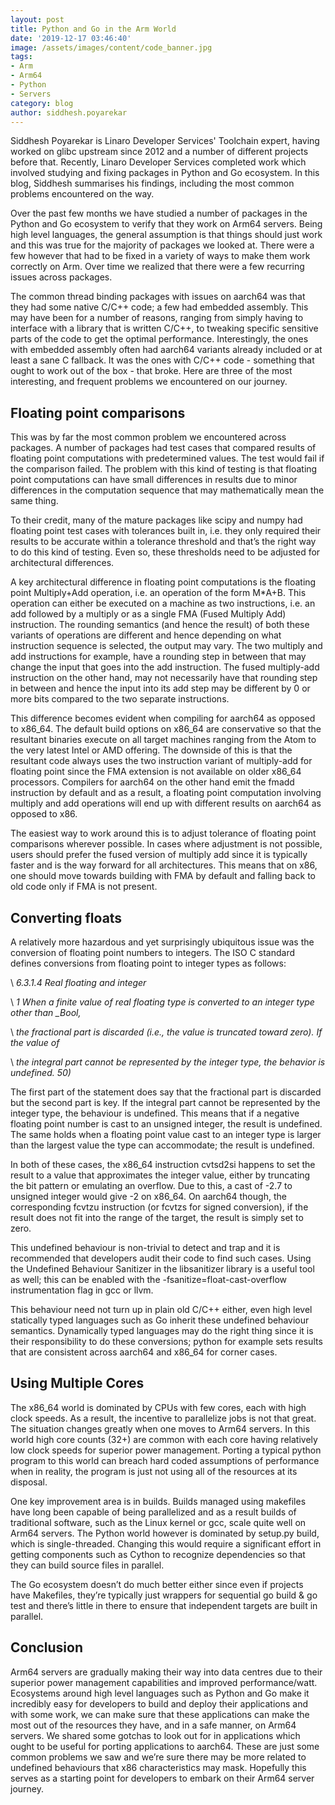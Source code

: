 ```yaml
---
layout: post
title: Python and Go in the Arm World
date: '2019-12-17 03:46:40'
image: /assets/images/content/code_banner.jpg
tags:
- Arm
- Arm64
- Python
- Servers
category: blog
author: siddhesh.poyarekar
---
```


Siddhesh Poyarekar is Linaro Developer Services' Toolchain expert, having worked on glibc upstream since 2012 and a number of different projects before that. Recently, Linaro Developer Services completed work which involved studying and fixing packages in Python and Go ecosystem. In this blog, Siddhesh summarises his findings, including the most common problems encountered on the way.

Over the past few months we have studied a number of packages in the Python and Go ecosystem to verify that they work on Arm64 servers. Being high level languages, the general assumption is that things should just work and this was true for the majority of packages we looked at. There were a few however that had to be fixed in a variety of ways to make them work correctly on Arm. Over time we realized that there were a few recurring issues across packages.

The common thread binding packages with issues on aarch64 was that they had some native C/C++ code; a few had embedded assembly. This may have been for a number of reasons, ranging from simply having to interface with a library that is written C/C++, to tweaking specific sensitive parts of the code to get the optimal performance. Interestingly, the ones with embedded assembly often had aarch64 variants already included or at least a sane C fallback. It was the ones with C/C++ code - something that ought to work out of the box - that broke. Here are three of the most interesting, and frequent problems we encountered on our journey.

## Floating point comparisons

This was by far the most common problem we encountered across packages. A number of packages had test cases that compared results of floating point computations with predetermined values. The test would fail if the comparison failed. The problem with this kind of testing is that floating point computations can have small differences in results due to minor differences in the computation sequence that may mathematically mean the same thing.

To their credit, many of the mature packages like scipy and numpy had floating point test cases with tolerances built in, i.e. they only required their results to be accurate within a tolerance threshold and that’s the right way to do this kind of testing. Even so, these thresholds need to be adjusted for architectural differences.

A key architectural difference in floating point computations is the floating point Multiply+Add operation, i.e. an operation of the form M\*A+B. This operation can either be executed on a machine as two instructions, i.e. an add followed by a multiply or as a single FMA (Fused Multiply Add) instruction. The rounding semantics (and hence the result) of both these variants of operations are different and hence depending on what instruction sequence is selected, the output may vary. The two multiply and add instructions for example, have a rounding step in between that may change the input that goes into the add instruction. The fused multiply-add instruction on the other hand, may not necessarily have that rounding step in between and hence the input into its add step may be different by 0 or more bits compared to the two separate instructions.

This difference becomes evident when compiling for aarch64 as opposed to x86_64. The default build options on x86_64 are conservative so that the resultant binaries execute on all target machines ranging from the Atom to the very latest Intel or AMD offering. The downside of this is that the resultant code always uses the two instruction variant of multiply-add for floating point since the FMA extension is not available on older x86_64 processors. Compilers for aarch64 on the other hand emit the fmadd instruction by default and as a result, a floating point computation involving multiply and add operations will end up with different results on aarch64 as opposed to x86.

The easiest way to work around this is to adjust tolerance of floating point comparisons wherever possible. In cases where adjustment is not possible, users should prefer the fused version of multiply add since it is typically faster and is the way forward for all architectures. This means that on x86, one should move towards building with FMA by default and falling back to old code only if FMA is not present.

## Converting floats

A relatively more hazardous and yet surprisingly ubiquitous issue was the conversion of floating point numbers to integers. The ISO C standard defines conversions from floating point to integer types as follows:

\ _6.3.1.4 Real floating and integer_

\ _1 When a finite value of real floating type is converted to an integer type other than \_Bool,_

\ _the fractional part is discarded (i.e., the value is truncated toward zero). If the value of_

\ _the integral part cannot be represented by the integer type, the behavior is undefined. 50)_

The first part of the statement does say that the fractional part is discarded but the second part is key. If the integral part cannot be represented by the integer type, the behaviour is undefined. This means that if a negative floating point number is cast to an unsigned integer, the result is undefined. The same holds when a floating point value cast to an integer type is larger than the largest value the type can accommodate; the result is undefined.

In both of these cases, the x86_64 instruction cvtsd2si happens to set the result to a value that approximates the integer value, either by truncating the bit pattern or emulating an overflow. Due to this, a cast of -2.7 to unsigned integer would give -2 on x86_64. On aarch64 though, the corresponding fcvtzu instruction (or fcvtzs for signed conversion), if the result does not fit into the range of the target, the result is simply set to zero.

This undefined behaviour is non-trivial to detect and trap and it is recommended that developers audit their code to find such cases. Using the Undefined Behaviour Sanitizer in the libsanitizer library is a useful tool as well; this can be enabled with the -fsanitize=float-cast-overflow instrumentation flag in gcc or llvm.

This behaviour need not turn up in plain old C/C++ either, even high level statically typed languages such as Go inherit these undefined behaviour semantics. Dynamically typed languages may do the right thing since it is their responsibility to do these conversions; python for example sets results that are consistent across aarch64 and x86_64 for corner cases.

## Using Multiple Cores

The x86_64 world is dominated by CPUs with few cores, each with high clock speeds. As a result, the incentive to parallelize jobs is not that great. The situation changes greatly when one moves to Arm64 servers. In this world high core counts (32+) are common with each core having relatively low clock speeds for superior power management. Porting a typical python program to this world can breach hard coded assumptions of performance when in reality, the program is just not using all of the resources at its disposal.

One key improvement area is in builds. Builds managed using makefiles have long been capable of being parallelized and as a result builds of traditional software, such as the Linux kernel or gcc, scale quite well on Arm64 servers. The Python world however is dominated by setup.py build, which is single-threaded. Changing this would require a significant effort in getting components such as Cython to recognize dependencies so that they can build source files in parallel.

The Go ecosystem doesn’t do much better either since even if projects have Makefiles, they’re typically just wrappers for sequential go build & go test and there’s little in there to ensure that independent targets are built in parallel.

## Conclusion

Arm64 servers are gradually making their way into data centres due to their superior power management capabilities and improved performance/watt. Ecosystems around high level languages such as Python and Go make it incredibly easy for developers to build and deploy their applications and with some work, we can make sure that these applications can make the most out of the resources they have, and in a safe manner, on Arm64 servers. We shared some gotchas to look out for in applications which ought to be useful for porting applications to aarch64. These are just some common problems we saw and we’re sure there may be more related to undefined behaviours that x86 characteristics may mask. Hopefully this serves as a starting point for developers to embark on their Arm64 server journey.